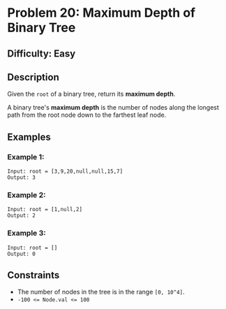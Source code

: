 # Problem 20: Maximum Depth of Binary Tree

## Difficulty: Easy

## Description
Given the `root` of a binary tree, return its **maximum depth**.

A binary tree's **maximum depth** is the number of nodes along the longest path from the root node down to the farthest leaf node.

## Examples

### Example 1:
```
Input: root = [3,9,20,null,null,15,7]
Output: 3
```

### Example 2:
```
Input: root = [1,null,2]
Output: 2
```

### Example 3:
```
Input: root = []
Output: 0
```

## Constraints
- The number of nodes in the tree is in the range `[0, 10^4]`.
- `-100 <= Node.val <= 100`
